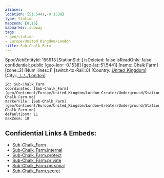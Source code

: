 ```yaml
---
aliases: 
location: [51.5441,-0.1538]
type: Station 
mapzoom: [8,15] 
mapmarker: subway 
tags:
- geo/station
- Europe/United_Kingdom/London
title: Sub-Chalk_Farm
---
```

SpocWebEntityId: 155913
[StationSId::]
isDeleted: false
isReadOnly: false
confidential: public
[geo-lon::-0.1538]
[geo-lat::51.5441]
[name::Chalk Farm]
[zone::2]
[Num_lines::1]
[switch-to-Rail::0]
[Country::[United_Kingdom](geo/Continent/Europe/United_Kingdom.md)]
[City::[../../../London](../../../London)]


```leaflet
id: Sub-Chalk_Farm
coordinates: [Sub-Chalk_Farm](geo/Continent/Europe/United_Kingdom/London~Greater/Underground/Station/Sub-Chalk_Farm.md)
markerFile: [Sub-Chalk_Farm](geo/Continent/Europe/United_Kingdom/London~Greater/Underground/Station/Sub-Chalk_Farm.md)
defaultZoom: 11 
maxZoom: 18
```


## Confidential Links & Embeds: 
- [Sub-Chalk_Farm](../../../../../../../../_public/geo/Continent/Europe/United_Kingdom/London~Greater/Underground/Station/Sub-Chalk_Farm.md) 
- [Sub-Chalk_Farm.internal](../../../../../../../../_internal/geo/Continent/Europe/United_Kingdom/London~Greater/Underground/Station/Sub-Chalk_Farm.internal.md) 
- [Sub-Chalk_Farm.protect](../../../../../../../../_protect/geo/Continent/Europe/United_Kingdom/London~Greater/Underground/Station/Sub-Chalk_Farm.protect.md) 
- [Sub-Chalk_Farm.private](../../../../../../../../_private/geo/Continent/Europe/United_Kingdom/London~Greater/Underground/Station/Sub-Chalk_Farm.private.md) 
- [Sub-Chalk_Farm.personal](../../../../../../../../_personal/geo/Continent/Europe/United_Kingdom/London~Greater/Underground/Station/Sub-Chalk_Farm.personal.md) 
- [Sub-Chalk_Farm.secret](../../../../../../../../_secret/geo/Continent/Europe/United_Kingdom/London~Greater/Underground/Station/Sub-Chalk_Farm.secret.md) 
